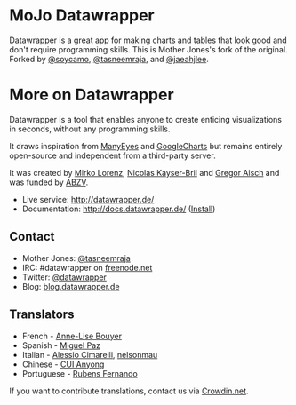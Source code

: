 # MoJo Datawrapper

Datawrapper is a great app for making charts and tables that look good and don't require programming skills. This is Mother Jones's fork of the original. Forked by [@soycamo](https://twitter.com/soycamo), [@tasneemraja](https://twitter.com/tasneemraja), and [@jaeahjlee](https://twitter.com/jaeahjlee).

# More on Datawrapper

Datawrapper is a tool that enables anyone to create enticing visualizations in seconds, without any programming skills. 

It draws inspiration from [ManyEyes](http://www-958.ibm.com/software/data/cognos/manyeyes/) and [GoogleCharts](https://developers.google.com/chart/) but remains entirely open-source and independent from a third-party server.

It was created by [Mirko Lorenz](http://www.mirkolorenz.com/), [Nicolas Kayser-Bril](http://nkb.fr) and [Gregor Aisch](http://driven-by-data.net/) and was funded by [ABZV](http://www.abzv.de/).

* Live service: <http://datawrapper.de/>
* Documentation: <http://docs.datawrapper.de/> ([Install](http://docs.datawrapper.de/en/install/))

## Contact

* Mother Jones: [@tasneemraja](https://twitter.com/tasneemraja)
* IRC: #datawrapper on [freenode.net](https://webchat.freenode.net/)
* Twitter: [@datawrapper](http://twitter.com/datawrapper)
* Blog: [blog.datawrapper.de](http://blog.datawrapper.de)

## Translators

* French - [Anne-Lise Bouyer](https://crowdin.net/profile/annelise)
* Spanish - [Miguel Paz](https://github.com/miguelpaz)
* Italian - [Alessio Cimarelli](https://crowdin.net/profile/jenkin), [nelsonmau](https://crowdin.net/profile/nelsonmau)
* Chinese - [CUI Anyong](https://github.com/xiaoyongzi)
* Portuguese - [Rubens Fernando](https://crowdin.net/profile/rubensfernando)

If you want to contribute translations, contact us via [Crowdin.net](https://crowdin.net/project/datawrapper).
